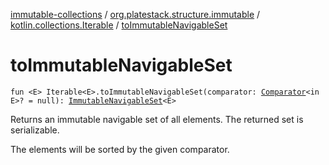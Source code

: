 [immutable-collections](../../index.md) / [org.platestack.structure.immutable](../index.md) / [kotlin.collections.Iterable](index.md) / [toImmutableNavigableSet](.)

# toImmutableNavigableSet

`fun <E> Iterable<E>.toImmutableNavigableSet(comparator: `[`Comparator`](http://docs.oracle.com/javase/6/docs/api/java/util/Comparator.html)`<in E>? = null): `[`ImmutableNavigableSet`](../-immutable-navigable-set/index.md)`<E>`

Returns an immutable navigable set of all elements. The returned set is serializable.

The elements will be sorted by the given comparator.

